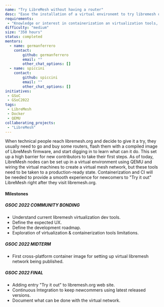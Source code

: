 ```yaml
---
name: "Try LibreMesh without having a router"
desc: "Ease the installation of a virtual environemt to try libremesh out"
requirements:
 - "Knowledge or interest in containerization an virtualization tools, such as docker"
difficulty: "medium"
size: "350 hours"
status: completed
mentors:
  - name: germanferrero
    contact:
        github: germanferrero
        email: ""
        other_chat_options: []
  - name: spiccini
    contact:
        github: spiccini
        email: ""
        other_chat_options: []
initiatives:
 - GSoC
 - GSoC2022
tags:
 - LibreMesh
 - Docker
 - QEMU
collaborating_projects:
 - "LibreMesh"
---
```


When technical people reach libremesh.org and decide to give it a try, they usually need to go and buy some routers, flash them with a compiled image of LibreMesh firmware, and start digging in to learn what can it do.
This set up a high barrier for new contributors to take their first steps.
As of today, LibreMesh nodes can be set up in a virtual environment using QEMU and wiring the virtual machines to create a virtual mesh network, but these tools need to be taken to a production-ready state. Containerization and CI will be needed to provide a smooth experience for newcomers to "Try it out" LibreMesh right after they visit libremesh.org.

#### Milestones

##### GSOC 2022 COMMUNITY BONDING

* Understand current libremesh virtualization dev tools.
* Define the expected UX. 
* Define the development roadmap.
* Exploration of virtualization & containerization tools limitations.

##### GSOC 2022 MIDTERM

* First cross-platform container image for setting up virtual libremesh network being published.

##### GSOC 2022 FINAL

* Adding entry "Try it out" to libremesh.org web site.
* Continuous Integration to keep newcommers using latest released versions. 
* Document what can be done with the virtual network.
